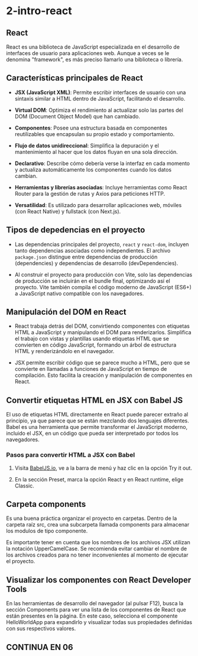 # 2-intro-react

## React

React es una biblioteca de JavaScript especializada en el desarrollo de interfaces de usuario para aplicaciones web. Aunque a veces se le denomina "framework", es más preciso llamarlo una biblioteca o librería.

## Características principales de React

- **JSX (JavaScript XML)**: Permite escribir interfaces de usuario con una sintaxis similar a HTML dentro de JavaScript, facilitando el desarrollo.

- **Virtual DOM**: Optimiza el rendimiento al actualizar solo las partes del DOM (Document Object Model) que han cambiado.

- **Componentes**: Posee una estructura basada en componentes reutilizables que encapsulan su propio estado y comportamiento.

- **Flujo de datos unidireccional**: Simplifica la depuración y el mantenimiento al hacer que los datos fluyan en una sola dirección.

- **Declarativo**: Describe cómo debería verse la interfaz en cada momento y actualiza automáticamente los componentes cuando los datos cambian.

- **Herramientas y librerías asociadas**: Incluye herramientas como React Router para la gestión de rutas y Axios para peticiones HTTP.

- **Versatilidad**: Es utilizado para desarrollar aplicaciones web, móviles (con React Native) y fullstack (con Next.js).

## Tipos de depedencias en el proyecto

- Las dependencias principales del proyecto, `react` y `react-dom`, incluyen tanto dependencias asociadas como independientes. El archivo `package.json` distingue entre dependencias de producción (dependencies) y dependencias de desarrollo (devDependencies).

- Al construir el proyecto para producción con Vite, solo las dependencias de producción se incluirán en el bundle final, optimizando así el proyecto. Vite también compila el código moderno de JavaScript (ES6+) a JavaScript nativo compatible con los navegadores.

## Manipulación del DOM en React

- React trabaja detrás del DOM, convirtiendo componentes con etiquetas HTML a JavaScript y manipulando el DOM para renderizarlos. Simplifica el trabajo con vistas y plantillas usando etiquetas HTML que se convierten en código JavaScript, formando un árbol de estructura HTML y renderizándolo en el navegador.

- JSX permite escribir código que se parece mucho a HTML, pero que se convierte en llamadas a funciones de JavaScript en tiempo de compilación. Esto facilita la creación y manipulación de componentes en React.

## Convertir etiquetas HTML en JSX con Babel JS

El uso de etiquetas HTML directamente en React puede parecer extraño al principio, ya que parece que se están mezclando dos lenguajes diferentes. Babel es una herramienta que permite transformar el JavaScript moderno, incluido el JSX, en un código que pueda ser interpretado por todos los navegadores.

### Pasos para convertir HTML a JSX con Babel

1. Visita [BabelJS.io](https://babeljs.io/), ve a la barra de menú y haz clic en la opción Try it out.

2. En la sección Preset, marca la opción React y en React runtime, elige Classic.

## Carpeta components

Es una buena práctica organizar el proyecto en carpetas. Dentro de la carpeta raíz src, crea una subcarpeta llamada components para almacenar los modulos de tipo componente.

Es importante tener en cuenta que los nombres de los archivos JSX utilizan la notación UpperCamelCase. Se recomienda evitar cambiar el nombre de los archivos creados para no tener inconvenientes al momento de ejecutar el proyecto.

## Visualizar los componentes con React Developer Tools

En las herramientas de desarrollo del navegador (al pulsar F12), busca la sección Components para ver una lista de los componentes de React que están presentes en la página. En este caso, selecciona el componente HelloWorldApp para expandirlo y visualizar todas sus propiedades definidas con sus respectivos valores.

## CONTINUA EN 06